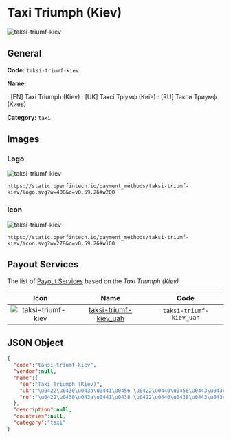 
# Taxi Triumph (Kiev) 
![taksi-triumf-kiev](https://static.openfintech.io/payment_methods/taksi-triumf-kiev/logo.svg?w=400&c=v0.59.26#w200)  

## General 
**Code:** `taksi-triumf-kiev` 
 
**Name:** 
 
:	[EN] Taxi Triumph (Kiev) 
:	[UK] Таксі Тріумф (Київ) 
:	[RU] Такси Триумф (Киев) 
 
**Category:** `taxi` 
 

## Images 

### Logo 
![taksi-triumf-kiev](https://static.openfintech.io/payment_methods/taksi-triumf-kiev/logo.svg?w=400&c=v0.59.26#w200)  

```
https://static.openfintech.io/payment_methods/taksi-triumf-kiev/logo.svg?w=400&c=v0.59.26#w200
```  

### Icon 
![taksi-triumf-kiev](https://static.openfintech.io/payment_methods/taksi-triumf-kiev/icon.svg?w=278&c=v0.59.26#w100)  

```
https://static.openfintech.io/payment_methods/taksi-triumf-kiev/icon.svg?w=278&c=v0.59.26#w100
```  

## Payout Services 
 
The list of [Payout Services](/payout-services/) based on the _Taxi Triumph (Kiev)_ 

|Icon|Name|Code| 
|:---:|:---:|:---:| 
|![taksi-triumf-kiev](https://static.openfintech.io/payout_methods/taksi-triumf-kiev/icon.png?w=278&c=v0.59.26#w40) |[taksi-triumf-kiev_uah](/payout-services/taksi-triumf-kiev_uah/)|`taksi-triumf-kiev_uah`| 
 

## JSON Object 

```json
{
  "code":"taksi-triumf-kiev",
  "vendor":null,
  "name":{
    "en":"Taxi Triumph (Kiev)",
    "uk":"\u0422\u0430\u043a\u0441\u0456 \u0422\u0440\u0456\u0443\u043c\u0444 (\u041a\u0438\u0457\u0432)",
    "ru":"\u0422\u0430\u043a\u0441\u0438 \u0422\u0440\u0438\u0443\u043c\u0444 (\u041a\u0438\u0435\u0432)"
  },
  "description":null,
  "countries":null,
  "category":"taxi"
}
```  
